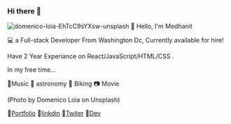 ### Hi there 👋
![domenico-loia-EhTcC9sYXsw-unsplash](https://user-images.githubusercontent.com/70830116/109610278-8c593000-7afa-11eb-9344-bc3090a559f8.jpg)
:wave:
Hello, I'm Medhanit

:computer: a Full-stack Developer From Washington Dc, Currently available for hire!

Have 2 Year Experiance on  React/JavaScript/HTML/CSS .

In my free time...

:musical_score:Music :telescope: astronomy :bicyclist: Biking  :camera:  Movie

(Photo by Domenico Loia on Unsplash)

:large_blue_diamond:[Portfolio](https://developermed.com/)
:large_blue_diamond:[linkdin](https://www.linkedin.com/in/medhanit-endale-15b7861b6/)
:large_blue_diamond:[Twiter](https://twitter.com/home)
:large_blue_diamond:[Dev](https://dev.to/medendale)

